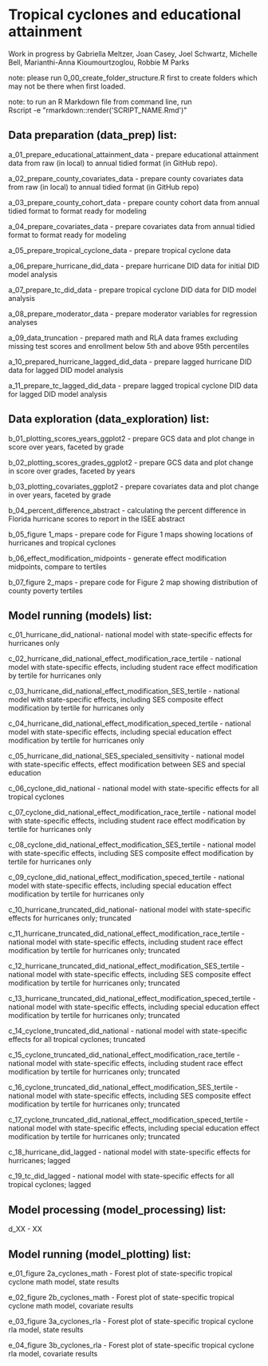 # Tropical cyclones and educational attainment

Work in progress by Gabriella Meltzer, Joan Casey, Joel Schwartz, Michelle Bell, Marianthi-Anna Kioumourtzoglou, Robbie M Parks

note: please run 0_00_create_folder_structure.R first to create folders which may not be there when first loaded.

note: to run an R Markdown file from command line, run\
Rscript -e "rmarkdown::render('SCRIPT_NAME.Rmd')"

## Data preparation (data_prep) list:

a_01_prepare_educational_attainment_data - prepare educational attainment data from raw (in local) to annual tidied format (in GitHub repo).

a_02_prepare_county_covariates_data - prepare county covariates data from raw (in local) to annual tidied format (in GitHub repo)

a_03_prepare_county_cohort_data - prepare county cohort data from annual tidied format to format ready for modeling

a_04_prepare_covariates_data - prepare covariates data from annual tidied format to format ready for modeling

a_05_prepare_tropical_cyclone_data - prepare tropical cyclone data

a_06_prepare_hurricane_did_data - prepare hurricane DID data for initial DID model analysis

a_07_prepare_tc_did_data - prepare tropical cyclone DID data for DID model analysis

a_08_prepare_moderator_data - prepare moderator variables for regression analyses

a_09_data_truncation - prepared math and RLA data frames excluding missing test scores and enrollment below 5th and above 95th percentiles

a_10_prepared_hurricane_lagged_did_data - prepare lagged hurricane DID data for lagged DID model analysis

a_11_prepare_tc_lagged_did_data - prepare lagged tropical cyclone DID data for lagged DID model analysis

## Data exploration (data_exploration) list:

b_01_plotting_scores_years_ggplot2 - prepare GCS data and plot change in score over years, faceted by grade

b_02_plotting_scores_grades_ggplot2 - prepare GCS data and plot change in score over grades, faceted by years

b_03_plotting_covariates_ggplot2 - prepare covariates data and plot change in over years, faceted by grade

b_04_percent_difference_abstract - calculating the percent difference in Florida hurricane scores to report in the ISEE abstract

b_05_figure 1_maps - prepare code for Figure 1 maps showing locations of hurricanes and tropical cyclones

b_06_effect_modification_midpoints - generate effect modification midpoints, compare to tertiles

b_07_figure 2_maps - prepare code for Figure 2 map showing distribution of county poverty tertiles

## Model running (models) list:

c_01_hurricane_did_national- national model with state-specific effects for hurricanes only

c_02_hurricane_did_national_effect_modification_race_tertile - national model with state-specific effects, including student race effect modification by tertile for hurricanes only

c_03_hurricane_did_national_effect_modification_SES_tertile - national model with state-specific effects, including SES composite effect modification by tertile for hurricanes only

c_04_hurricane_did_national_effect_modification_speced_tertile - national model with state-specific effects, including special education effect modification by tertile for hurricanes only

c_05_hurricane_did_national_SES_specialed_sensitivity - national model with state-specific effects, effect modification between SES and special education

c_06_cyclone_did_national - national model with state-specific effects for all tropical cyclones

c_07_cyclone_did_national_effect_modification_race_tertile - national model with state-specific effects, including student race effect modification by tertile for hurricanes only

c_08_cyclone_did_national_effect_modification_SES_tertile - national model with state-specific effects, including SES composite effect modification by tertile for hurricanes only

c_09_cyclone_did_national_effect_modification_speced_tertile - national model with state-specific effects, including special education effect modification by tertile for hurricanes only

c_10_hurricane_truncated_did_national- national model with state-specific effects for hurricanes only; truncated

c_11_hurricane_truncated_did_national_effect_modification_race_tertile - national model with state-specific effects, including student race effect modification by tertile for hurricanes only; truncated

c_12_hurricane_truncated_did_national_effect_modification_SES_tertile - national model with state-specific effects, including SES composite effect modification by tertile for hurricanes only; truncated

c_13_hurricane_truncated_did_national_effect_modification_speced_tertile - national model with state-specific effects, including special education effect modification by tertile for hurricanes only; truncated

c_14_cyclone_truncated_did_national - national model with state-specific effects for all tropical cyclones; truncated

c_15_cyclone_truncated_did_national_effect_modification_race_tertile - national model with state-specific effects, including student race effect modification by tertile for hurricanes only; truncated

c_16_cyclone_truncated_did_national_effect_modification_SES_tertile - national model with state-specific effects, including SES composite effect modification by tertile for hurricanes only; truncated

c_17_cyclone_truncated_did_national_effect_modification_speced_tertile - national model with state-specific effects, including special education effect modification by tertile for hurricanes only; truncated

c_18_hurricane_did_lagged - national model with state-specific effects for hurricanes; lagged

c_19_tc_did_lagged - national model with state-specific effects for all tropical cyclones; lagged

## Model processing (model_processing) list:

d_XX - XX

## Model running (model_plotting) list:

e_01_figure 2a_cyclones_math - Forest plot of state-specific tropical cyclone math model, state results

e_02_figure 2b_cyclones_math - Forest plot of state-specific tropical cyclone math model, covariate results

e_03_figure 3a_cyclones_rla - Forest plot of state-specific tropical cyclone rla model, state results

e_04_figure 3b_cyclones_rla - Forest plot of state-specific tropical cyclone rla model, covariate results
